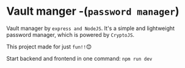 # Vault manger -(`password manager`)

Vault manager by `express and NodeJS`. It's a simple and lightweight password manager, which is powered by `CryptoJS`.

This project made for just `fun!!`:blush:

Start backend and frontend in one command:
`npm run dev`
